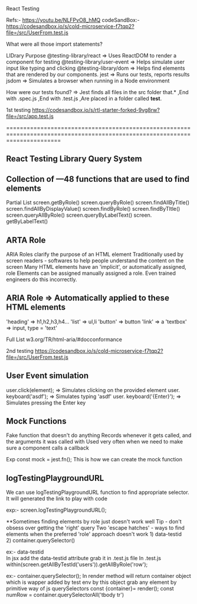 React Testing 

Refs:- https://youtu.be/NLFPvO8_hMQ
codeSandBox:- https://codesandbox.io/s/cold-microservice-f7tqp2?file=/src/UserFrom.test.js 

What were all those import statements?

LIDrary                                  Purpose
@testing-library/react          =>      Uses ReactDOM to render a component for testing
@testing-library/user-event     =>      Helps simulate user input like typing and clicking
@testing-library/dom            =>      Helps find elements that are rendered by our components. 
jest                            =>      Runs our tests, reports results 
jsdom                           =>      Simulates a browser when running in a Node environment 

How were our tests found?
=> Jest finds all files in the src folder that.* ,End with .spec.js ,End with .test.js ,Are placed in a folder called __test__.


1st testing 
https://codesandbox.io/s/rtl-starter-forked-9vg8rw?file=/src/app.test.js

============================================================================================================================

React Testing Library Query System
---------------------------------------
Collection of —48 functions that are used to find elements
---------------------------------------
Partial List
screen.getByRole()
screen.queryByRole()
screen.findAllByTitle()
screen.findAllByDisplayValue()
screen.findByRole()
screen.findByTltle()
screen.queryAllByRole()
screen.queryByLabelText()
screen. getByLabelText()




ARTA Role
-------------------------------------------------------
ARIA Roles clarify the purpose of an HTML element
Traditionally used by screen readers - softwares to help people understand the content on the screen
Many HTML elements have an 'implicit', or automatically assigned, role
Elements can be assigned manually assigned a role. Even trained engineers do this incorrectly.




ARIA Role       => Automatically applied to these HTML elements
------------------------------------------------------
'heading'       => h1,h2,h3,h4...
'list'          => ul,li
'button'        => button
'link'          => a
'textbox'       => input, type = 'text'

Full List
w3.org/TR/html-aria/#docconformance

2nd testing 
https://codesandbox.io/s/cold-microservice-f7tqp2?file=/src/UserFrom.test.js


User Event simulation
--------------------------------------------------------------------
user.click(element);                => Simulates clicking on the provided element
user. keyboard('asdf');             => Simulates typing 'asdf'
user. keyboard('{Enter}');          => Simulates pressing the Enter key


Mock Functions
-----------------------------------------------------
Fake function that doesn't do anything
Records whenever it gets called, and the arguments it was called with
Used very often when we need to make sure a component calls a callback

Exp const mock = jest.fn(); This is how we can create the mock function 


logTestingPlaygroundURL
------------------------------------------------------
We can use logTestingPlaygroundURL function to find appropriate selector. It will generated the link to play with code

exp:-  screen.logTestingPlaygroundURL();


**Sometimes finding elements by role just doesn't work well
    Tip - don't obsess over getting the 'right' query
    Two 'escape hatches' - ways to find elements when the
    preferred 'role' approach doesn't work
        1) data-testid         
        2) container.querySelector()

ex:- data-testid    
            In jsx add the data-testid attribute grab it in .test.js file
                <tbody data-testid='users'>
            In .test.js
            within(screen.getAllByTestId('users')).getAllByRole('row'); 

ex:- container.querySelector();
            In render method will return container object which is wapper added by test env by this object grab 
            any element by primitive way of js querySelectors 
            const {container}= render(<UserTable userList={user}/>);
            const numRow = container.querySelectorAll('tbody tr')


